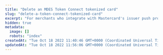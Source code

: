 ```yaml
---
title: "Delete an MDES Token Connect tokenized card"
slug: "delete-a-token-connect-tokenized-card"
excerpt: "For merchants who integrate with Mastercard's issuer push provisioning"
hidden: true
metadata: 
  image: []
  robots: "index"
createdAt: "Tue Oct 18 2022 11:40:46 GMT+0000 (Coordinated Universal Time)"
updatedAt: "Tue Oct 18 2022 11:56:06 GMT+0000 (Coordinated Universal Time)"
---
```

